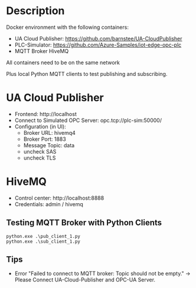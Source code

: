 # Description

Docker environment with the following containers:

- UA Cloud Publisher: https://github.com/barnstee/UA-CloudPublisher
- PLC-Simulator: https://github.com/Azure-Samples/iot-edge-opc-plc
- MQTT Broker HiveMQ

All containers need to be on the same network

Plus local Python MQTT clients to test publishing and subscribing.

# UA Cloud Publisher

- Frontend: http://localhost
- Connect to Simulated OPC Server: opc.tcp://plc-sim:50000/
- Configuration (in UI):
    - Broker URL: hivemq4
    - Broker Port: 1883
    - Message Topic: data
    - uncheck SAS
    - uncheck TLS

# HiveMQ

- Control center: http://localhost:8888
- Credentials: admin / hivemq

## Testing MQTT Broker with Python Clients

    python.exe .\pub_client_1.py
    python.exe .\sub_client_1.py

## Tips

- Error "Failed to connect to MQTT broker: Topic should not be empty." &rarr; Please Connect UA-Cloud-Publisher and OPC-UA Server.

